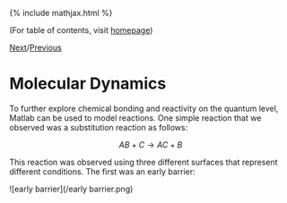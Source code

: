 {% include mathjax.html %}

(For table of contents, visit [homepage](/README.md))

[Next](.md)/[Previous](.md)

# Molecular Dynamics

To further explore chemical bonding and reactivity on the quantum level, Matlab can be used to model reactions. One simple reaction that we observed was a substitution reaction as follows:

$$AB + C \rightarrow AC + B$$

This reaction was observed using three different surfaces that represent different conditions. The first was an early barrier:

![early barrier](/early barrier.png)

